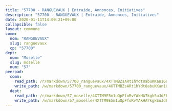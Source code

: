 ```yaml
---
title: "57700 - RANGUEVAUX | Entraide, Annonces, Initiatives"
description: "57700 - RANGUEVAUX | Entraide, Annonces, Initiatives"
date: 2020-01-11T14:09:21+09:00
collapsible: false
layout: commune
comm:
  nom: "RANGUEVAUX"
  slug: ranguevaux
  cp: "57700"
dept:
  nom: "Moselle"
  slug: moselle
  num: "57"
peerpad:
  comm:
    read_path: /r/markdown/57700_ranguevaux/4XTTMBZsARt1hYdt8abuKKan1G9nmyRocCxQdzFMhnV9ZAeN8
    write_path: /w/markdown/57700_ranguevaux/4XTTMBZsARt1hYdt8abuKKan1G9nmyRocCxQdzFMhnV9ZAeN8-K3TgUJgfRauX2p3ujTE2pAB5xJxAfXD9UaH6QGyH9H7cKbtjxKVyJRyXJjsU5ARce3rrQtHrDJDQgJ6adKgaNr8LbW5FKvYZDGR8XgjbU9JHvkqGqsfCy8VaYyQ8R8W4cFxSvvUU
  dept:
    read_path: /r/markdown/57_moselle/4XTTM9E5m1uQpFfoRvYAkHA7kgkSuJdFBSCmoLnZ6YvxmqAKj
    write_path: /w/markdown/57_moselle/4XTTM9E5m1uQpFfoRvYAkHA7kgkSuJdFBSCmoLnZ6YvxmqAKj-K3TgTxpsRhjGfb3pJqDaX4rYTLkyLoK3BLA4awBfhTSCoyNhResrhhmfsEF8aKnccedt5XoBzWeRYfKxQxNKv71ETcpGharLRE7rdgTKY3uSaW3Du2dz8v23YEY268mfYmweTFnR
---
```


